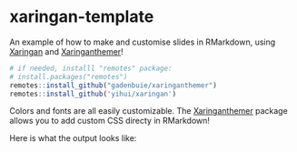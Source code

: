 # xaringan-template

An example of how to make and customise slides in RMarkdown, using [Xaringan](https://github.com/yihui/xaringan) and [Xaringanthemer](https://pkg.garrickadenbuie.com/xaringanthemer/)!

``` r
# if needed, installl "remotes" package:
# install.packages("remotes")
remotes::install_github("gadenbuie/xaringanthemer")
remotes::install_github('yihui/xaringan')
```

Colors and fonts are all easily customizable. The [Xaringanthemer](https://pkg.garrickadenbuie.com/xaringanthemer/) package allows you to add custom CSS directy in RMarkdown!

Here is what the output looks like: 

